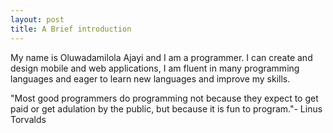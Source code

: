 ```yaml
---
layout: post
title: A Brief introduction
---
```


My name is Oluwadamilola Ajayi and I am a programmer. I can create and design mobile and web applications, I am fluent in many programming
languages and eager to learn new languages and improve my skills.



"Most good programmers do programming not because they expect to get paid or get adulation by the public, but because it is fun to program."- Linus Torvalds
